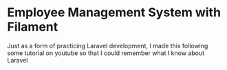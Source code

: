 # Employee Management System with Filament

Just as a form of practicing Laravel development, I made this following some tutorial on youtube so that I could remember what I know about Laravel

